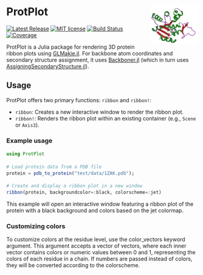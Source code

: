 # <img width="25%" src="./sticker.png" align="right" /> ProtPlot

[![Latest Release](https://img.shields.io/github/release/MurrellGroup/ProtPlot.jl.svg)](https://github.com/MurrellGroup/ProtPlot.jl/releases/latest)
[![MIT license](https://img.shields.io/badge/license-MIT-green.svg)](https://opensource.org/license/MIT)
[![Build Status](https://github.com/MurrellGroup/ProtPlot.jl/actions/workflows/CI.yml/badge.svg?branch=main)](https://github.com/MurrellGroup/ProtPlot.jl/actions/workflows/CI.yml?query=branch%3Amain)
[![Coverage](https://codecov.io/gh/MurrellGroup/ProtPlot.jl/branch/main/graph/badge.svg)](https://codecov.io/gh/MurrellGroup/ProtPlot.jl)

ProtPlot is a Julia package for rendering 3D protein ribbon plots using [GLMakie.jl](https://github.com/JuliaPlots/GLMakie.jl). For backbone atom coordinates and secondary structure assignment, it uses [Backboner.jl](https://github.com/MurrellGroup/Backboner.jl) (which in turn uses [AssigningSecondaryStructure.jl](https://github.com/MurrellGroup/AssigningSecondaryStructure.jl)).

## Usage

ProtPlot offers two primary functions: `ribbon` and `ribbon!`:
- `ribbon`: Creates a new interactive window to render the ribbon plot.
- `ribbon!`: Renders the ribbon plot within an existing container (e.g., `Scene` or `Axis3`). 

### Example usage

```julia
using ProtPlot

# Load protein data from a PDB file
protein = pdb_to_protein("test/data/1ZAK.pdb");

# Create and display a ribbon plot in a new window
ribbon(protein, backgroundcolor=:black, colorscheme=:jet)
```
This example will open an interactive window featuring a ribbon plot of the protein with a black background and colors based on the jet colormap.

### Customizing colors

To customize colors at the residue level, use the color_vectors keyword argument. This argument accepts a vector of vectors, where each inner vector contains colors or numeric values between 0 and 1, representing the colors of each residue in a chain. If numbers are passed instead of colors, they will be converted according to the colorscheme. 
